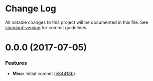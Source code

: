 # Change Log

All notable changes to this project will be documented in this file. See [standard-version](https://github.com/conventional-changelog/standard-version) for commit guidelines.

<a name="0.0.0"></a>
# 0.0.0 (2017-07-05)


### Features

* **Misc:** Initial commit ([e84418b](https://github.com/israelroldan/pkgbox/commit/e84418b))
